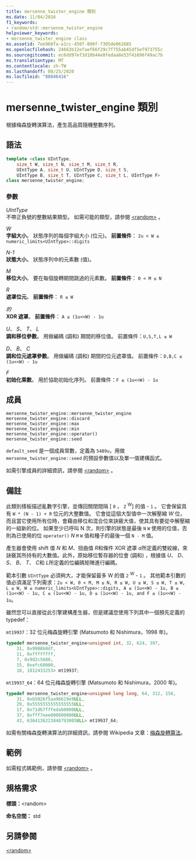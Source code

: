 ```yaml
---
title: mersenne_twister_engine 類別
ms.date: 11/04/2016
f1_keywords:
- random/std::mersenne_twister_engine
helpviewer_keywords:
- mersenne_twister_engine class
ms.assetid: 7ee968fa-a1cc-450f-890f-7305de062685
ms.openlocfilehash: 24663b12efaef66f29c7f755ab45df5ef973755c
ms.sourcegitcommit: ec6dd97ef3d10b44e0fedaa8e53f41696f49ac7b
ms.translationtype: MT
ms.contentlocale: zh-TW
ms.lasthandoff: 08/25/2020
ms.locfileid: "88846416"
---
```

# <a name="mersenne_twister_engine-class"></a>mersenne_twister_engine 類別

根據梅森旋轉演算法，產生高品質隨機整數序列。

## <a name="syntax"></a>語法

```cpp
template <class UIntType,
    size_t W, size_t N, size_t M, size_t R,
    UIntType A, size_t U, UIntType D, size_t S,
    UIntType B, size_t T, UIntType C, size_t L, UIntType F>
class mersenne_twister_engine;
```

### <a name="parameters"></a>參數

*UIntType*\
不帶正負號的整數結果類型。 如需可能的類型，請參閱 [\<random>](../standard-library/random.md) 。

*W*\
**字組大小**。 狀態序列的每個字組大小 (位元)。 **前置條件**： `2u < W ≤ numeric_limits<UIntType>::digits`

*N-1*\
**狀態大小**。 狀態序列中的元素數 (值)。

*M*\
**移位大小**。 要在每個旋轉期間跳過的元素數。 **前置條件**： `0 < M ≤ N`

*R*\
**遮罩位元**。 **前置條件**： `R ≤ W`

*的*\
**XOR 遮罩**。 **前置條件**： `A ≤ (1u<<W) - 1u`

*U*、 *S*、 *T*、 *L*\
**調和移位參數**。 用做編碼 (調和) 期間的移位值。 前置條件：`U,S,T,L ≤ W`

*D*、 *B*、 *C*\
**調和位元遮罩參數**。 用做編碼 (調和) 期間的位元遮罩值。 前置條件：`D,B,C ≤ (1u<<W) - 1u`

*F*\
**初始化乘數**。 用於協助初始化序列。 前置條件：`F ≤ (1u<<W) - 1u`

## <a name="members"></a>成員

`mersenne_twister_engine::mersenne_twister_engine`\
`mersenne_twister_engine::discard`\
`mersenne_twister_engine::max`\
`mersenne_twister_engine::min`\
`mersenne_twister_engine::operator()`\
`mersenne_twister_engine::seed`

`default_seed` 是一個成員常數，定義為 `5489u`，用做 `mersenne_twister_engine::seed` 的預設參數值以及單一值建構函式。

如需引擎成員的詳細資訊，請參閱 [\<random>](../standard-library/random.md) 。

## <a name="remarks"></a>備註

此類別樣板描述亂數字引擎，並傳回關閉間隔 [ `0` ， `2` <sup>W</sup>] 的值  -  `1` 。 它會保留具有 `W * (N - 1) + R` 位元的大整數值。 它會從這個大型值中一次解壓縮 *W* 位，而且當它使用所有位時，會藉由移位和混合位來訣竅大值，使其具有要從中解壓縮的一組新的位。 如果至少已呼叫 N 次，則引擎的狀態是最後 `N` `W` 使用的位值，否則為已使用的位 `operator()` *N* `M` `W` 值和種子的最後一個 `N - M` 值。

產生器會使用 shift 值 *N* 和 *M*、扭曲值 *R*和條件 XOR 遮罩 *a*所定義的雙絞線，來訣竅其所持有的大數值。此外，原始移位暫存器的位會 (調和) ，根據值 *U*、 *D*、 *S*、 *B*、 *T*、 *C*和 *L*所定義的位編碼矩陣進行編碼。

範本引數 `UIntType` 必須夠大，才能保留最多 W 的值 `2` <sup>W</sup>  -  `1` 。 其他範本引數的值必須滿足下列需求：`2u < W, 0 < M, M ≤ N, R ≤ W, U ≤ W, S ≤ W, T ≤ W, L ≤ W, W ≤ numeric_limits<UIntType>::digits, A ≤ (1u<<W) - 1u, B ≤ (1u<<W) - 1u, C ≤ (1u<<W) - 1u, D ≤ (1u<<W) - 1u, and F ≤ (1u<<W) - 1u`。

雖然您可以直接從此引擎建構產生器，但是建議您使用下列其中一個預先定義的 typedef：

`mt19937`：32 位元梅森旋轉引擎 (Matsumoto 和 Nishimura，1998 年)。

```cpp
typedef mersenne_twister_engine<unsigned int, 32, 624, 397,
    31, 0x9908b0df,
    11, 0xffffffff,
    7, 0x9d2c5680,
    15, 0xefc60000,
    18, 1812433253> mt19937;
```

`mt19937_64`：64 位元梅森旋轉引擎 (Matsumoto 和 Nishimura，2000 年)。

```cpp
typedef mersenne_twister_engine<unsigned long long, 64, 312, 156,
    31, 0xb5026f5aa96619e9ULL,
    29, 0x5555555555555555ULL,
    17, 0x71d67fffeda60000ULL,
    37, 0xfff7eee000000000ULL,
    43, 6364136223846793005ULL> mt19937_64;
```

如需有關梅森旋轉演算法的詳細資訊，請參閱 Wikipedia 文章：[梅森旋轉算法](https://go.microsoft.com/fwlink/p/?linkid=402356)。

## <a name="example"></a>範例

如需程式碼範例，請參閱 [\<random>](../standard-library/random.md) 。

## <a name="requirements"></a>規格需求

**標頭：**\<random>

**命名空間：** std

## <a name="see-also"></a>另請參閱

[\<random>](../standard-library/random.md)
